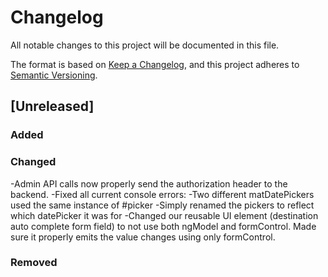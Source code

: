 # Changelog

All notable changes to this project will be documented in this file.

The format is based on [Keep a Changelog](https://keepachangelog.com/en/1.1.0/),
and this project adheres to [Semantic Versioning](https://semver.org/spec/v2.0.0.html).

## [Unreleased]

### Added



### Changed

-Admin API calls now properly send the authorization header to the backend.
-Fixed all current console errors:
-Two different matDatePickers used the same instance of #picker 
-Simply renamed the pickers to reflect which datePicker it was for
-Changed our reusable UI element (destination auto complete form field) to not use both ngModel and formControl. Made sure it properly emits the value changes using only formControl.

### Removed


